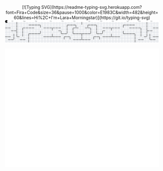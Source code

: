 <!-- Introduction -->
<div align="center">
  [![Typing SVG](https://readme-typing-svg.herokuapp.com?font=Fira+Code&size=36&pause=1000&color=E1983C&width=482&height=60&lines=Hi%2C+I'm+Lara+Morningstar)](https://git.io/typing-svg)

<picture>
  <source media="(prefers-color-scheme: dark)" srcset="https://raw.githubusercontent.com/larajmorningstar/larajmorningstar/output/pacman-contribution-graph-dark.svg">
  <source media="(prefers-color-scheme: light)" srcset="https://raw.githubusercontent.com/larajmorningstar/larajmorningstar/output/pacman-contribution-graph.svg">
  <img alt="pacman contribution graph" src="https://raw.githubusercontent.com/larajmorningstar/larajmorningstar/output/pacman-contribution-graph.svg">
</picture>

![Metrics](/github-metrics.svg)
</div>

<!-- <picture>
  <source media="(prefers-color-scheme: dark)" srcset="https://raw.githubusercontent.com/larajmorningstar/larajmorningstar/output/github-snake-dark.svg" />
  <source media="(prefers-color-scheme: light)" srcset="https://raw.githubusercontent.com/larajmorningstar/larajmorningstar/output/github-snake.svg" />
  <img alt="github-snake" src="https://raw.githubusercontent.com/larajmorningstar/larajmorningstar/output/github-snake.svg" />
</picture> -->
